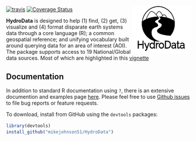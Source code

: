 # <img src="man/figures/logo.png" width=160 height = 130 align="right" />

[![travis](https://travis-ci.org/mikejohnson51/HydroData.svg?branch=master)](https://travis-ci.org/mikejohnson51/HydroData) [![Coverage Status](https://img.shields.io/coveralls/github/mikejohnson51/HydroData.svg)](https://coveralls.io/github/mikejohnson51/HydroData?branch=master)

**HydroData** is designed to help (1) find, (2) get, (3) visualize and (4) format disparate earth systems data through a core language (R); a common geospatial reference; and unifying vocabulary built around querying data for an area of interest (AOI). The package supports access to 19 National/Global data sources. Most of which are highlighted in this [vignette](https://rawgit.com/mikejohnson51/HydroData/master/vignettes/HydroData_example.html)

## Documentation

In addition to standard R documentation using `?`,  there is an extensive documention and examples page [here](http://mikejohnson51.github.io/HydroData). Please feel free to use [Github issues](https://github.com/mikejohnson51/HydroData/issues) to file bug reports or feature requests.

  
To download, install from GitHub using the `devtools` packages:

```r
library(devtools)
install_github("mikejohnson51/HydroData")
```

